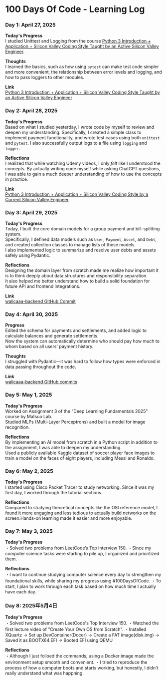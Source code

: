 # 100 Days Of Code - Learning Log

### Day 1: April 27, 2025

**Today's Progress**  
I studied Unittest and Logging from the course [Python 3 Introduction + Application + Silicon Valley Coding Style Taught by an Active Silicon Valley Engineer](https://www.udemy.com/course/python-beginner/).

**Thoughts**  
I learned the basics, such as how using `pytest` can make test code simpler and more convenient, the relationship between error levels and logging, and how to pass loggers to other modules.

**Link**  
[Python 3 Introduction + Application + Silicon Valley Coding Style Taught by an Active Silicon Valley Engineer](https://www.udemy.com/course/python-beginner/)


### Day 2: April 28, 2025

**Today's Progress**  
Based on what I studied yesterday, I wrote code by myself to review and deepen my understanding. Specifically, I created a simple class to implement payment functionality, and wrote test cases using both `unittest` and `pytest`. I also successfully output logs to a file using `logging` and `logger`.

**Reflections**  
I realized that while watching Udemy videos, I only *felt* like I understood the concepts. By actually writing code myself while asking ChatGPT questions, I was able to gain a much deeper understanding of how to use the concepts in practice.

**Link**  
[Python 3 Introduction + Application + Silicon Valley Coding Style by a Current Silicon Valley Engineer](https://www.udemy.com/course/python-beginner/)


### Day 3: April 29, 2025

**Today's Progress**  
Today, I built the core domain models for a group payment and bill-splitting system.  
Specifically, I defined data models such as `User`, `Payment`, `Asset`, and `Debt`, and created collection classes to manage lists of these models.  
I also implemented logic to summarize and resolve user debts and assets safely using Pydantic.

**Reflections**  
Designing the domain layer from scratch made me realize how important it is to think deeply about data structures and responsibility separation.  
It also helped me better understand how to build a solid foundation for future API and frontend integrations.

**Link**  
[walicaaa-backend GitHub Commit](https://github.com/takuto-san/walicaaa-backend/commit/89feb00b888489350b104c6af4e7a2ecbd903a4d)


### Day 4: April 30, 2025

**Progress**  
Edited the schema for payments and settlements, and added logic to calculate balances and generate settlements.  
Now the system can automatically determine who should pay how much to whom based on all users' payment history.

**Thoughts**  
I struggled with Pydantic—it was hard to follow how types were enforced in data passing throughout the code.

**Link**  
[walicaaa-backend GitHub commits](https://github.com/takuto-san/walicaaa-backend/commits/main/?since=2025-05-01&until=2025-05-01)


### Day 5: May 1, 2025

**Today's Progress**  
Worked on Assignment 3 of the "Deep Learning Fundamentals 2025" course by Matsuo Lab.  
Studied MLPs (Multi-Layer Perceptrons) and built a model for image recognition.

**Reflections**  
By implementing an AI model from scratch in a Python script in addition to the assignment, I was able to deepen my understanding.  
Used a publicly available Kaggle dataset of soccer player face images to train a model on the faces of eight players, including Messi and Ronaldo.


### Day 6: May 2, 2025

**Today's Progress**  
I started using Cisco Packet Tracer to study networking.
Since it was my first day, I worked through the tutorial sections.

**Reflections**  
Compared to studying theoretical concepts like the OSI reference model, I found it more engaging and less tedious to actually build networks on the screen.Hands-on learning made it easier and more enjoyable.


### Day 7: May 3, 2025

**Today's Progress**  
・Solved two problems from LeetCode’s Top Interview 150.
・Since my computer science tasks were starting to pile up, I organized and prioritized them.

**Reflections**  
・I want to continue studying computer science every day to strengthen my foundational skills, while sharing my progress using #100DaysOfCode.
・To start, I plan to work through each task based on how much time I actually have each day.


### Day 8: 2025年5月4日

**Today's Progress**  
・Solved two problems from LeetCode's Top Interview 150.
・Watched the first lecture video of "Create Your Own OS from Scratch".
・Installed XQuartz → Set up DevContainer(Docer) → Create a FAT image(disk.img) → Saved it as BOOTX64.EFI → Booted EFI using QEMU

**Reflections**  
・Although I just folloed the commands, using a Docker image made the environment setup smooth and convenient.
・I tried to reproduce the process of how a computer boots and starts working, but honestly, I didn't really understand what was happning.